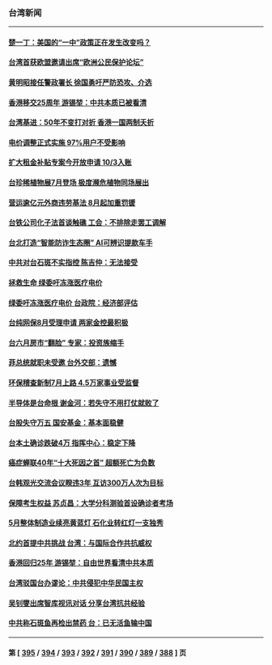 ### 台湾新闻
---
#### [楚一丁：美国的“一中”政策正在发生改变吗？](../../pages/ncid1349361/n13770935.md) 
#### [台湾首获欧盟邀请出席“欧洲公民保护论坛”](../../pages/ncid1349361/n13770783.md) 
#### [黄明昭接任警政署长 徐国勇吁严防恐攻、介选](../../pages/ncid1349361/n13770864.md) 
#### [香港移交25周年 游锡堃：中共本质已被看清](../../pages/ncid1349361/n13770855.md) 
#### [台湾基进：50年不变打对折 香港一国两制夭折](../../pages/ncid1349361/n13770777.md) 
#### [电价调整正式实施 97%用户不受影响](../../pages/ncid1349361/n13770853.md) 
#### [扩大租金补贴专案今开放申请 10/3入账](../../pages/ncid1349361/n13770831.md) 
#### [台珍稀植物展7月登场 极度濒危植物同场展出](../../pages/ncid1349361/n13770813.md) 
#### [营运逾亿元外商违劳基法 8月起加重罚锾](../../pages/ncid1349361/n13770830.md) 
#### [台铁公司化子法首谈触礁 工会：不排除走罢工调解](../../pages/ncid1349361/n13770834.md) 
#### [台北打造“智能防诈生态圈” AI可辨识提款车手](../../pages/ncid1349361/n13770817.md) 
#### [中共对台石斑不实指控 陈吉仲：无法接受](../../pages/ncid1349361/n13770835.md) 
#### [拯救生命 绿委吁冻涨医疗电价](../../pages/ncid1349361/n13770837.md) 
#### [绿委吁冻涨医疗电价 台政院：经济部评估](../../pages/ncid1349361/n13770816.md) 
#### [台纯网保8月受理申请 两家金控最积极](../../pages/ncid1349361/n13770752.md) 
#### [台六月房市“翻脸” 专家：投资族缩手](../../pages/ncid1349361/n13770755.md) 
#### [菲总统就职未受邀 台外交部：遗憾](../../pages/ncid1349361/n13770776.md) 
#### [环保稽查新制7月上路 4.5万家事业受监督](../../pages/ncid1349361/n13770770.md) 
#### [半导体是台命根 谢金河：若失守不用打仗就败了](../../pages/ncid1349361/n13770759.md) 
#### [台股失守万五 国安基金：基本面稳健](../../pages/ncid1349361/n13770760.md) 
#### [台本土确诊跌破4万 指挥中心：稳定下降](../../pages/ncid1349361/n13770741.md) 
#### [癌症蝉联40年“十大死因之首” 超额死亡为负数](../../pages/ncid1349361/n13770742.md) 
#### [台韩观光交流会议睽违3年 互访300万人次为目标](../../pages/ncid1349361/n13770744.md) 
#### [保障考生权益 苏贞昌：大学分科测验首设确诊者考场](../../pages/ncid1349361/n13770745.md) 
#### [5月整体制造业续亮黄蓝灯 石化业转红灯一支独秀](../../pages/ncid1349361/n13770720.md) 
#### [北约首提中共挑战 台湾：与国际合作共抗威权](../../pages/ncid1349361/n13770572.md) 
#### [香港回归25年 游锡堃：自由世界看清中共本质](../../pages/ncid1349361/n13770524.md) 
#### [台湾驳国台办谬论：中共侵犯中华民国主权](../../pages/ncid1349361/n13770431.md) 
#### [吴钊燮出席智库视讯对话 分享台湾抗共经验](../../pages/ncid1349361/n13770047.md) 
#### [中共称石斑鱼再检出禁药 台：已无活鱼输中国](../../pages/ncid1349361/n13769972.md) 

---
#### 第 [ [395](./395.md) / [394](./394.md) / [393](./393.md) / [392](./392.md) / [391](./391.md) / [390](./390.md) / [389](./389.md) / [388](./388.md) ] 页
